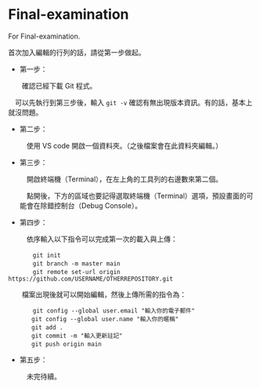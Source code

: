 # Final-examination
For Final-examination.

首次加入編輯的行列的話，請從第一步做起。

* 第一步：

　　確認已經下載 Git 程式。

  　可以先執行到第三步後，輸入 `git -v` 確認有無出現版本資訊。有的話，基本上就沒問題。

* 第二步：

  　使用 VS code 開啟一個資料夾。（之後檔案會在此資料夾編輯。）

* 第三步：

  　開啟終端機（Terminal），在左上角的工具列的右邊數來第二個。

  　點開後，下方的區域也要記得選取終端機（Terminal）選項，預設畫面的可能會在除錯控制台（Debug Console）。

* 第四步：

  　依序輸入以下指令可以完成第一次的載入與上傳：
```
  　　　git init
  　　　git branch -m master main
  　　　git remote set-url origin https://github.com/USERNAME/OTHERREPOSITORY.git
```
　　檔案出現後就可以開始編輯，然後上傳所需的指令為：
```
  　　　git config --global user.email "輸入你的電子郵件"
　　　　git config --global user.name "輸入你的暱稱"
　　　　git add .
　　　　git commit -m "輸入更新註記"
　　　　git push origin main
```
* 第五步：

  　未完待續。
